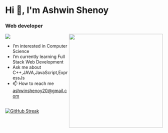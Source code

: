 <h1 align="left">Hi 👋, I'm Ashwin Shenoy</h1>
<h3 align="left">Web developer</h3>
<p><img align="right" src="https://png.pngtree.com/png-vector/20200618/ourlarge/pngtree-young-people-work-and-study-from-home-in-flat-style-png-image_2256889.jpg" height="300rem" width="300rem"/></p>

![](https://komarev.com/ghpvc/?username=ashw1nshenoy)


- I’m interested in Computer Science
- I’m currently learning Full Stack Web Development
- Ask me about C++,JAVA,JavaScript,ExpressJs
- 📫 How to reach me ashwinshenoy20@gmail.com
<br><br>

[![GitHub Streak](https://github-readme-streak-stats.herokuapp.com?user=ashw1nshenoy&theme=algolia&hide_border=true)](https://git.io/streak-stats)
<!---
ashw1nshenoy/ashw1nshenoy is a ✨ special ✨ repository because its `README.md` (this file) appears on your GitHub profile.
You can click the Preview link to take a look at your changes.
--->
